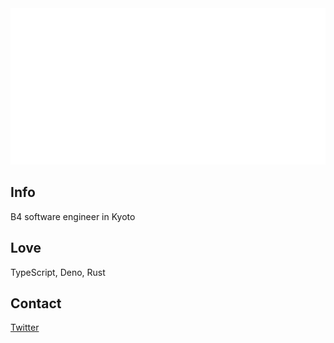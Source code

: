 <div align="center" style="width: 100%;">
    <img src="/svg/me.svg" style="width: 100%;" height="250px" alt="css-in-readme">
</div>

## Info

B4 software engineer in Kyoto

## Love

TypeScript, Deno, Rust

## Contact

[Twitter](https://twitter.com/mis0dev)
